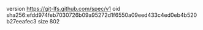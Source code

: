 version https://git-lfs.github.com/spec/v1
oid sha256:efdd974feb7030726b09a95272d1f6550a09eed433c4ed0eb4b520b27eeafec3
size 802

